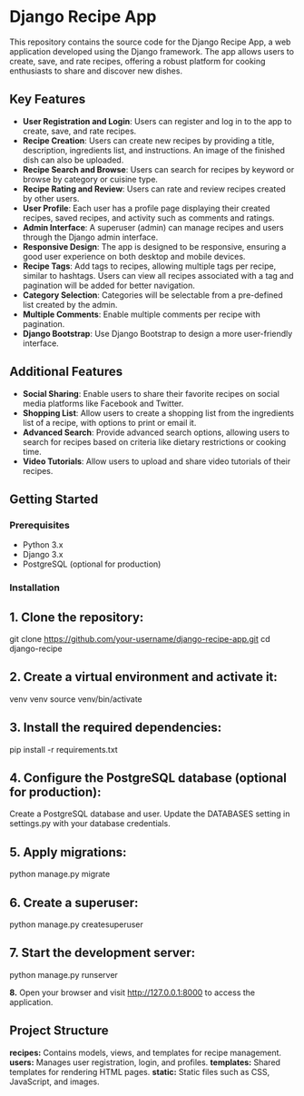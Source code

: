 # Django Recipe App

This repository contains the source code for the Django Recipe App, a web application developed using the Django framework. The app allows users to create, save, and rate recipes, offering a robust platform for cooking enthusiasts to share and discover new dishes.

## Key Features

- **User Registration and Login**: Users can register and log in to the app to create, save, and rate recipes.
- **Recipe Creation**: Users can create new recipes by providing a title, description, ingredients list, and instructions. An image of the finished dish can also be uploaded.
- **Recipe Search and Browse**: Users can search for recipes by keyword or browse by category or cuisine type.
- **Recipe Rating and Review**: Users can rate and review recipes created by other users.
- **User Profile**: Each user has a profile page displaying their created recipes, saved recipes, and activity such as comments and ratings.
- **Admin Interface**: A superuser (admin) can manage recipes and users through the Django admin interface.
- **Responsive Design**: The app is designed to be responsive, ensuring a good user experience on both desktop and mobile devices.
- **Recipe Tags**: Add tags to recipes, allowing multiple tags per recipe, similar to hashtags. Users can view all recipes associated with a tag and pagination will be added for better navigation.
- **Category Selection**: Categories will be selectable from a pre-defined list created by the admin.
- **Multiple Comments**: Enable multiple comments per recipe with pagination.
- **Django Bootstrap**: Use Django Bootstrap to design a more user-friendly interface.

## Additional Features

- **Social Sharing**: Enable users to share their favorite recipes on social media platforms like Facebook and Twitter.
- **Shopping List**: Allow users to create a shopping list from the ingredients list of a recipe, with options to print or email it.
- **Advanced Search**: Provide advanced search options, allowing users to search for recipes based on criteria like dietary restrictions or cooking time.
- **Video Tutorials**: Allow users to upload and share video tutorials of their recipes.

## Getting Started

### Prerequisites

- Python 3.x
- Django 3.x
- PostgreSQL (optional for production)

### Installation

## 1. Clone the repository:
   git clone https://github.com/your-username/django-recipe-app.git
   cd django-recipe

## 2. Create a virtual environment and activate it:
  venv venv
  source venv/bin/activate

## 3. Install the required dependencies:
  pip install -r requirements.txt

## 4. Configure the PostgreSQL database (optional for production):
  Create a PostgreSQL database and user.
  Update the DATABASES setting in settings.py with your database credentials.

## 5. Apply migrations:
  python manage.py migrate
  
## 6. Create a superuser:
  python manage.py createsuperuser

## 7. Start the development server:
  python manage.py runserver

**8.** Open your browser and visit http://127.0.0.1:8000 to access the application.

## Project Structure
**recipes:** Contains models, views, and templates for recipe management.
**users:** Manages user registration, login, and profiles.
**templates:** Shared templates for rendering HTML pages.
**static:** Static files such as CSS, JavaScript, and images.
